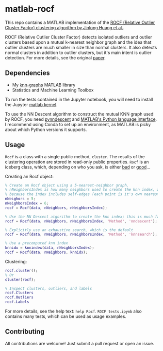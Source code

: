 # matlab-rocf
This repo contains a MATLAB implementation of the [ROCF (Relative Outlier Cluster Factor) clustering algorithm by Jinlong Huang et al.](https://doi.org/10.1016/j.knosys.2017.01.013).

ROCF (Relative Outlier Cluster Factor) detects isolated outliers and outlier clusters based upon a mutual k-nearest neighbor graph and the idea that outlier clusters are much smaller in size than normal clusters.  It also detects normal clusters in addition to outlier clusters, but it's main intent is outlier detection. For more details, see the original [paper](https://doi.org/10.1016/j.knosys.2017.01.013).

## Dependencies
- My [knn-graphs](https://github.com/tvannoy/knn-graphs) MATLAB library
- Statistics and Machine Learning Toolbox

To run the tests contained in the Jupyter notebook, you will need to install the Jupyter [matlab kernel](https://github.com/calysto/matlab_kernel).

To use the NN Descent algorithm to construct the mutual KNN graph used by ROCF, you need [pynndescent](https://github.com/lmcinnes/pynndescent) and [MATLAB's Python language interface](https://www.mathworks.com/help/matlab/call-python-libraries.html). I recommend using Conda to set up an environment, as MATLAB is picky about which Python versions it supports. 

## Usage
`Rocf` is a class with a single public method, `cluster`. The results of the clustering operation are stored in read-only public properties. `Rocf` is an iceberg class, which, depending on who you ask, is either [bad](https://www.artima.com/weblogs/viewpost.jsp?thread=125574) or [good](https://calebhearth.com/iceberg-classes)...

Creating an Rocf object:
```matlab
% Create an Rocf object using a 5-nearest-neighbor graph.
% nNeighborsIndex is how many neighbors used to create the knn index, and must be >= nNeighbors + 1
% because the index includes self-edges (each point is it's own nearest neighbor).
nNeighors = 5;
nNeighborsIndex = 6;
rocf = Rocf(data, nNeighbors, nNeighborsIndex);

% Use the NN Descent algorithm to create the knn index; this is much faster than an exhaustive search
rocf = Rocf(data, nNeighbors, nNeighborsIndex, 'Method', 'nndescent');

% Explicitly use an exhaustive search, which is the default
rocf = Rocf(data, nNeighbors, nNeighborsIndex, 'Method', 'knnsearch');

% Use a precomputed knn index
knnidx = knnindex(data, nNeighborsIndex);
rocf = Rocf(data, nNeighbors, knnidx);
```

Clustering:
```matlab
rocf.cluster();
% Or
cluster(rocf);

% Inspect clusters, outliers, and labels
rocf.Clusters
rocf.Outliers
rocf.Labels
```

For more details, see the help text: `help Rocf`. `ROCF tests.ipynb` also contains many tests, which can be used as usage examples. 

## Contributing
All contributions are welcome! Just submit a pull request or open an issue.